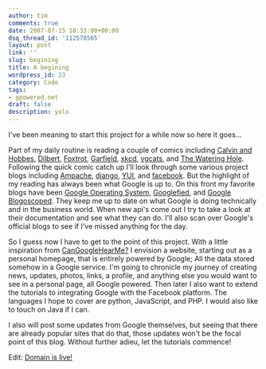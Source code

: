 ```yaml
---
author: tim
comments: true
date: 2007-07-15 18:33:00+00:00
dsq_thread_id: '112578565'
layout: post
link: ''
slug: begining
title: A begining
wordpress_id: 23
category: Code
tags:
- gpowered.net
draft: false
description: yolo
---
```


I've been meaning to start this project for a while now so here it goes...  
  
Part of my daily routine is reading a couple of comics including [Calvin and
Hobbes](http://www.gocomics.com/calvinandhobbes/),
[Dilbert](http://www.dilbert.com/comics/dilbert/archive/),
[Foxtrot](http://www.gocomics.com/foxtrotclassics/),
[Garfield](http://www.gocomics.com/garfield/), [xkcd](http://xkcd.com/),
[vgcats](http://www.vgcats.com/comics/), and [The Watering
Hole](http://www.oreillynet.com/wateringhole/blog/). Following the quick comic
catch up I'll look through some various project blogs including
[Ampache](http://www.ampache.org/), [django](http://www.djangoproject.com/),
[YUI](http://developer.yahoo.com/yui/), and
[facebook](http://developers.facebook.com/). But the highlight of my reading
has always been what Google is up to. On this front my favorite blogs have
been [Google Operating System](http://googlesystem.blogspot.com/),
[Googlefied](http://googlified.com/), and [Google
Blogoscoped](http://blogoscoped.com/). They keep me up to date on what Google
is doing technically and in the business world. When new api's come out I try
to take a look at their documentation and see what they can do. I'll also scan
over Google's official blogs to see if I've missed anything for the day.  
  
So I guess now I have to get to the point of this project. With a little
inspiration from [CanGoogleHearMe?](http://www.cangooglehearme.com) I envision
a website, starting out as a personal homepage, that is entirely powered by
Google; All the data stored somehow in a Google service. I'm going to
chronicle my journey of creating news, updates, photos, links, a profile, and
anything else you would want to see in a personal page, all Google powered.
Then later I also want to extend the tutorials to integrating Google with the
Facebook platform. The languages I hope to cover are python, JavaScript, and
PHP. I would also like to touch on Java if I can.  
  
I also will post some updates from Google themselves, but seeing that there
are already popular sites that do that, those updates won't be the focal point
of this blog. Without further adieu, let the tutorials commence!

  
  
Edit: [Domain is live!](https://gpowered.net)
